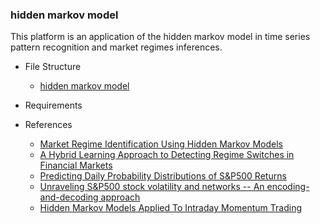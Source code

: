 ### hidden markov model

This platform is an application of the hidden markov model in time series pattern recognition and market regimes inferences.

- File Structure
  - [hidden markov model](https://github.com/manuelmusngi/hidden-markov-modeling/blob/main/src/1-Hidden-Markov-Models-for-Market_Regimes.ipynb)

- Requirements

- References
  - [Market Regime Identification Using Hidden Markov Models](https://papers.ssrn.com/sol3/papers.cfm?abstract_id=3406068)
  - [A Hybrid Learning Approach to Detecting Regime Switches in Financial Markets](https://arxiv.org/abs/2108.05801)
  - [Predicting Daily Probability Distributions of S&P500 Returns](https://papers.ssrn.com/sol3/papers.cfm?abstract_id=1288468)
  - [Unraveling S&P500 stock volatility and networks -- An encoding-and-decoding approach](https://arxiv.org/abs/2101.09395)
  - [Hidden Markov Models Applied To Intraday Momentum Trading ](https://arxiv.org/abs/2006.08307)
